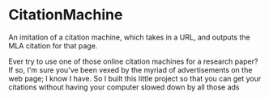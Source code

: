 # CitationMachine
An imitation of a citation machine, which takes in a URL, and outputs the MLA citation for that page.

Ever try to use one of those online citation machines for a research paper? If so, I'm sure you've been vexed by the myriad of
advertisements on the web page; I know I have. So I built this little project so that you can get your citations without having 
your computer slowed down by all those ads
